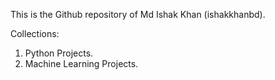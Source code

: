 This is the Github repository of Md Ishak Khan (ishakkhanbd). 

Collections:
1. Python Projects. 
2. Machine Learning Projects. 



